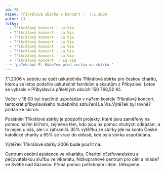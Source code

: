 ```yaml
---
id: 78
nazev: Tříkrálová sbírka a koncert -  7.1.2006
autor: LJ
fotky:
  - Tříkrálový koncert - La Via
  - Tříkrálový koncert - La Via
  - Tříkrálový koncert - La Via
  - Tříkrálový koncert - La Via
  - Tříkrálový koncert - La Via
  - Tříkrálový koncert - La Via
  - Tříkrálový koncert - La Via
  - Tříkrálový koncert  - La Via
  - 'po?ehnání P. Kube?em před cestou na sbírku '
---
```

7.1.2006 v sobotu se opět uskutečnila Tříkrálová sbírka pro českou charitu, kterou se letos podařilo uskutečnit farníkům a skautům z Přibyslavi. Letos se vybralo v Přibyslavi a přilehlých obcích 150 766,50 Kč. <p>
Večer v 18:00 byl tradičně uspořádán v na?em kostele Tříkrálový koncert, tentokrát přibyslavského hudebního sdru?ení La Via.Výtě?ek byl rovně? přidán ke sbírce.<p>
<p>
Posláním Tříkrálové sbírky je podpořit projekty, které  jsou zaměřeny na pomoc na?im bli?ním, zejména těm, kdo jsou na pomoc druhých odkázáni, a to nejen u nás, ale i v zahraničí. 35% výtě?ku ze sbírky jde na konto České katolické charity a 65% se vrací do oblasti, kde byla sbírka uspořádána.<p>
<p>
 Výtě?ek Tříkrálové sbírky 2006 bude pou?it na:<p>
Centrum osobní asistence ve vikariátu, Charitní o?etřovatelskou a pečovatelskou slu?bu ve vikariátu, Nízkoprahové centrum pro děti a mláde? ve Světlé nad Sázavou. Přímá pomoc potřebným lidem. Děkujeme <p>
<p>
